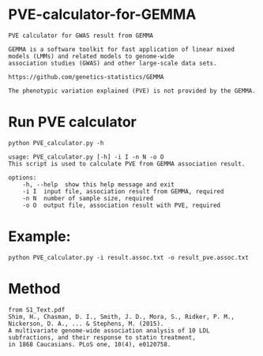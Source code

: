 # PVE-calculator-for-GEMMA
    PVE calculator for GWAS result from GEMMA

    GEMMA is a software toolkit for fast application of linear mixed models (LMMs) and related models to genome-wide 
    association studies (GWAS) and other large-scale data sets.

    https://github.com/genetics-statistics/GEMMA

    The phenotypic variation explained (PVE) is not provided by the GEMMA.


# Run PVE calculator

    python PVE_calculator.py -h
        
    usage: PVE_calculator.py [-h] -i I -n N -o O
    This script is used to calculate PVE from GEMMA association result.
        
    options:
        -h, --help  show this help message and exit
        -i I  input file, association result from GEMMA, required
        -n N  number of sample size, required
        -o O  output file, association result with PVE, required


# Example:

    python PVE_calculator.py -i result.assoc.txt -o result_pve.assoc.txt


# Method 

    from S1_Text.pdf
    Shim, H., Chasman, D. I., Smith, J. D., Mora, S., Ridker, P. M., Nickerson, D. A., ... & Stephens, M. (2015). 
    A multivariate genome-wide association analysis of 10 LDL subfractions, and their response to statin treatment, 
    in 1868 Caucasians. PLoS one, 10(4), e0120758.


